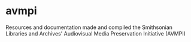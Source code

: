 # avmpi
Resources and documentation made and compiled the Smithsonian Libraries and Archives' Audiovisual Media Preservation Initiative (AVMPI)
